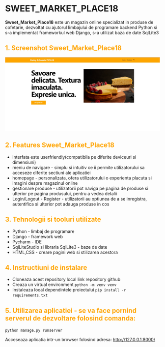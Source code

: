 # SWEET_MARKET_PLACE18

**Sweet_Market_Place18** este un magazin online specializat in produse de cofetarie, dezvoltat cu ajutorul limbajului de programare backend Python si s-a implementat frameworkul web Django, s-a utilizat baza de date SqlLite3

## <span style="color:orange;">1. Screenshot Sweet_Market_Place18</span>
![Alt Text](photo_app/sweetmarketplace.jpg)

## <span style="color:orange;">2. Features Sweet_Market_Place18</span>
* interfata este userfriendly(compatibila pe diferite deviceuri si dimensiuni)
* meniu de navigare - simplu si intuitiv ce ii permite utilizatorului sa acceseze diferite sectiuni ale aplicatiei
* homepage - personalizata, ofera utilizatorului o experienta placuta si imagini despre magazinul online
* gestionare produse - utilizatorii pot naviga pe pagina de produse si ulterior pe pagina produsului, pentru a vedea detalii
* Login/Logout - Register - utilizatorii au optiunea de a se inregistra, autentifica si ulterior pot adauga produse in cos


## <span style="color:orange;"> 3. Tehnologii si tooluri utilizate</span>
* Python - limbaj de programare
* Django - framework web
* Pycharm - IDE
* SqlLiteStudio si libraria SqlLite3 - baze de date 
* HTML,CSS - creare pagini web si stilizarea acestora

## <span style="color:orange;">4. Instructiuni de instalare</span>
* Cloneaza acest repository local 
link repository github
* Creaza un virtual environment
`python -m venv venv`
* Instaleaza local dependintele proiectului
`pip install -r requirements.txt`

## <span style="color:orange;">5. Utilizarea aplicatiei - se va face pornind serverul de dezvoltare folosind comanda:</span>
`python manage.py runserver`

Acceseaza aplicatia intr-un browser folosind adresa: http://127.0.0.1:8000/

